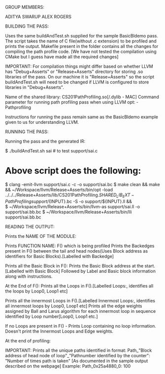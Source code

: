 GROUP MEMBERS:

ADITYA SWARUP
ALEX ROGERS 

BUILDING THE PASS:

Uses the same buildAndTest.sh supplied for the sample BasicBldemo pass. The script takes the name of C file(without .c extension) to be profiled and prints the output. 
Makefile present in the folder contains all the changes for compiling the path profile code.
[We have not tested the compilation using CMake but I guess have made all the required changes]

IMPORTANT:
For compilation things might differ based on whether LLVM has "Debug+Asserts" or "Release+Asserts" directory for storing .so libraries of the pass. 
On our machine it is "Release+Asserts" so the script buildAndTest.sh will need to be changed if LLVM is configured to store libraries in "Debug+Asserts".

Name of the shared library: CS201PathProfiling.so[/.dylib - MAC]
Command parameter for running path profiling pass when using LLVM opt: -Pathprofiling 

Instructions for running the pass remain same as the BasicBldemo example given to us for understanding LLVM.   


RUNNING THE PASS:

Running the pass and the generated IR:

$ ./buildAndTest.sh sai # to test support/sai.c

# Above script does the following:
$ clang -emit-llvm support/sai.c -c -o support/sai.bc
$ make clean && make && ~/Workspace/llvm/Release+Asserts/bin/opt -load ../../../Release+Asserts/lib/CS201PathProfiling.${SHARED_LIB_EXT} -PathProfiling support/${INPUT}.bc -S -o support/${INPUT}.ll && \
$ ~/Workspace/llvm/Release+Asserts/bin/llvm-as support/sai.ll -o support/sai.bb.bc
$ ~/Workspace/llvm/Release+Asserts/bin/lli support/sai.bb.bc

READING THE OUTPUT:

Prints the NAME OF THE MODULE:

Prints FUNCTION NAME: F() which is being profiled
Prints the Backedges present in F() between the tail and head nodes(Uses Block address as identifiers for Basic Blocks).[Labelled with Backedge]

Prints all the Basic Block in F():
Prints the Basic Block address at the start.[Labelled with Basic Block]
Followed by Label and Basic block information along with instructions.

At the End of F():
Prints all the Loops in F().[Labelled Loops:, identifies all the loops by Loop0, Loop1 etc]

Prints all the innermost Loops in F().[Labelled Innermost Loops:, identifies all innermost loops by Loop0, Loop1 etc]
Prints all the edge weights assigned by Ball and Larus algorithm for each innermost loop in sequence identified by Loop number[Loop0, Loop1 etc.]

If no Loops are present in F() - Prints Loop containing no loop information. Doesn't print the Innermost Loops and Edge weights.

At the end of profiling:

IMPORTANT:
Prints all the unique paths identified in format: Path_"Block address of head node of loop"_"Pathnumber identified by the counter": "Number of times path is taken"
[As documented in the sample output described on the webpage]
Example:
Path_0x25a4880_0: 100 
 
 
